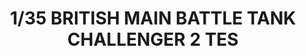 ---
layout: product
title: "1/35 BRITISH MAIN BATTLE TANK CHALLENGER 2 TES"
price: "7500" 
desc: "Maketa"
img_path: "/assets/img/RFM5039.webp"
brand: "N/A"
available: false
special_offer: false
new: false
soon: false
cat: "010000"
subcat: "010800"
subsubcat: "0N/A"
sifra: "RFM5039"
popular: false
spec: false
---